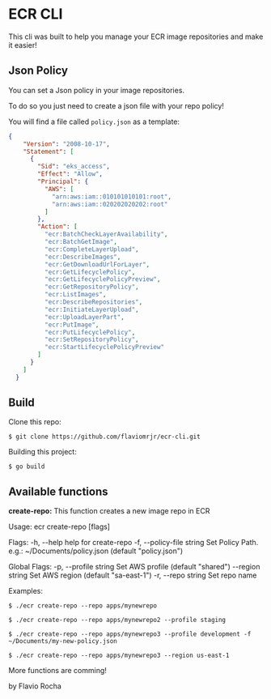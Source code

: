 ECR CLI
=======

This cli was built to help you manage your ECR image repositories and make it easier!

## Json Policy

You can set a Json policy in your image repositories.

To do so you just need to create a json file with your repo policy!

You will find a file called `policy.json` as a template:
```json
{
	"Version": "2008-10-17",
	"Statement": [
	  {
		"Sid": "eks_access",
		"Effect": "Allow",
		"Principal": {
		  "AWS": [
			"arn:aws:iam::010101010101:root",
			"arn:aws:iam::020202020202:root"
		  ]
		},
		"Action": [
		  "ecr:BatchCheckLayerAvailability",
		  "ecr:BatchGetImage",
		  "ecr:CompleteLayerUpload",
		  "ecr:DescribeImages",
		  "ecr:GetDownloadUrlForLayer",
		  "ecr:GetLifecyclePolicy",
		  "ecr:GetLifecyclePolicyPreview",
		  "ecr:GetRepositoryPolicy",
		  "ecr:ListImages",
		  "ecr:DescribeRepositories",
		  "ecr:InitiateLayerUpload",
		  "ecr:UploadLayerPart",
		  "ecr:PutImage",
		  "ecr:PutLifecyclePolicy",
		  "ecr:SetRepositoryPolicy",
		  "ecr:StartLifecyclePolicyPreview"
		]
	  }
	]
  }
```

## Build

Clone this repo:
```shell
$ git clone https://github.com/flaviomrjr/ecr-cli.git
```

Building this project:
```shell
$ go build
```

## Available functions

**create-repo:**
This function creates a new image repo in ECR

Usage:
  ecr create-repo [flags]

Flags:
  -h, --help                 help for create-repo
  -f, --policy-file string   Set Policy Path. e.g.: ~/Documents/policy.json (default "policy.json")

Global Flags:
  -p, --profile string   Set AWS profile (default "shared")
      --region string    Set AWS region (default "sa-east-1")
  -r, --repo string      Set repo name

Examples:
```shell
$ ./ecr create-repo --repo apps/mynewrepo

$ ./ecr create-repo --repo apps/mynewrepo2 --profile staging

$ ./ecr create-repo --repo apps/mynewrepo3 --profile development -f ~/Documents/my-new-policy.json

$ ./ecr create-repo --repo apps/mynewrepo3 --region us-east-1
```

More functions are comming!

by Flavio Rocha

